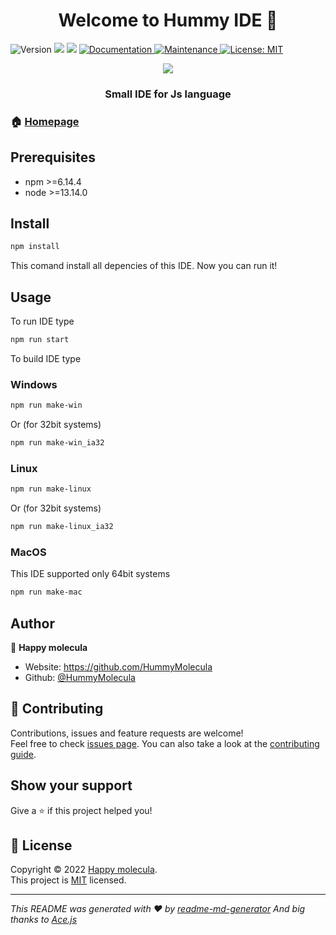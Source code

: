 <h1 align="center">Welcome to Hummy IDE 👋</h1>
<p>
  <img alt="Version" src="https://img.shields.io/badge/version-1.3.0-blue.svg?cacheSeconds=2592000" />
  <img src="https://img.shields.io/badge/npm-%3E%3D6.14.4-blue.svg" />
  <img src="https://img.shields.io/badge/node-%3E%3D13.14.0-blue.svg" />
  <a href="https://github.com/HummyMolecula/Hummy-IDE#readme" target="_blank">
    <img alt="Documentation" src="https://img.shields.io/badge/documentation-yes-brightgreen.svg" />
  </a>
  <a href="https://github.com/HummyMolecula/Hummy-IDE/graphs/commit-activity" target="_blank">
    <img alt="Maintenance" src="https://img.shields.io/badge/Maintained%3F-yes-green.svg" />
  </a>
  <a href="https://github.com/HummyMolecula/Hummy-IDE/blob/master/LICENSE" target="_blank">
    <img alt="License: MIT" src="https://img.shields.io/github/license/HummyMolecula/Hummy-IDE" />
  </a>
</p>

<div align="center">
  <img src="https://avatars.githubusercontent.com/u/99326979?s=400&u=6914eb8103aa67142fff0b53198a1cff31bb0c5d&v=4" />
</div>
<h3 align="center">Small IDE for Js language</h1>

### 🏠 [Homepage](https://github.com/HummyMolecula/Hummy-IDE#readme)

## Prerequisites

- npm >=6.14.4
- node >=13.14.0

## Install

```sh
npm install
```
This comand install all depencies of this IDE.
Now you can run it!

## Usage

To run IDE type
```sh
npm run start
```

To build IDE type

### Windows
```sh
npm run make-win
```
Or (for 32bit systems)
```sh
npm run make-win_ia32
```

### Linux
```sh
npm run make-linux
```
Or (for 32bit systems)
```sh
npm run make-linux_ia32
```
### MacOS
This IDE supported only 64bit systems
```sh
npm run make-mac
```

## Author

👤 **Happy molecula**

* Website: https://github.com/HummyMolecula
* Github: [@HummyMolecula](https://github.com/HummyMolecula)

## 🤝 Contributing

Contributions, issues and feature requests are welcome!<br />Feel free to check [issues page](https://github.com/HummyMolecula/Hummy-IDE/issues). You can also take a look at the [contributing guide](https://github.com/HummyMolecula/Hummy-IDE/blob/master/CONTRIBUTING.md).

## Show your support

Give a ⭐️ if this project helped you!

## 📝 License

Copyright © 2022 [Happy molecula](https://github.com/HummyMolecula).<br />
This project is [MIT](https://github.com/HummyMolecula/Hummy-IDE/blob/master/LICENSE) licensed.

***
_This README was generated with ❤️ by [readme-md-generator](https://github.com/kefranabg/readme-md-generator)_
_And big thanks to [Ace.js](https://ace.c9.io/)_
